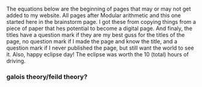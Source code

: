 The equations below are the beginning of pages that may or may not get added to my website. All pages after Modular arithmetic and this one started here in the brainstorm page. I got these from copying things from a piece of paper that hes potential to become a digital page. And finaly, the titles have a question mark if they are my best guss for the titles of the page, no question mark if I made the page and know the title, and a question mark if I never published the page, but still want the world to see it. Also, happy eclipse day! The eclipse was worth the $10$ (total) hours of driving.

### galois theory/feild theory?

